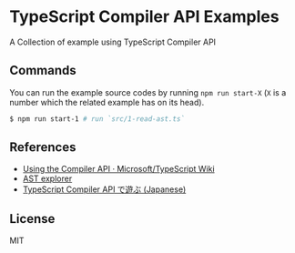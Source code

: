 # TypeScript Compiler API Examples

A Collection of example using TypeScript Compiler API

## Commands

You can run the example source codes by running `npm run start-X` (`X` is a number which the related example has on its head).

```sh
$ npm run start-1 # run `src/1-read-ast.ts`
```

## References

- [Using the Compiler API · Microsoft/TypeScript Wiki](https://github.com/Microsoft/TypeScript/wiki/Using-the-Compiler-API)
- [AST explorer](https://astexplorer.net/)
- [TypeScript Compiler API で遊ぶ (Japanese)](http://slides.com/ktsn/playing-with-typescript-compiler-api)

## License

MIT